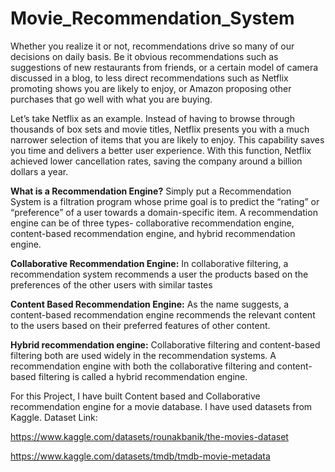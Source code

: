 # Movie_Recommendation_System

Whether you realize it or not, recommendations drive so many of our decisions on daily basis. Be it obvious recommendations such as suggestions of new restaurants from friends, or a certain model of camera discussed in a blog, to less direct recommendations such as Netflix promoting shows you are likely to enjoy, or Amazon proposing other purchases that go well with what you are buying.

Let’s take Netflix as an example. Instead of having to browse through thousands of box sets and movie titles, Netflix presents you with a much narrower selection of items that you are likely to enjoy. This capability saves you time and delivers a better user experience. With this function, Netflix achieved lower cancellation rates, saving the company around a billion dollars a year.

**What is a Recommendation Engine?**
Simply put a Recommendation System is a filtration program whose prime goal is to predict the “rating” or “preference” of a user towards a domain-specific item. 
A recommendation engine can be of three types- collaborative recommendation engine, content-based recommendation engine, and hybrid recommendation engine.

**Collaborative Recommendation Engine:** In collaborative filtering, a recommendation system recommends a user the products based on the preferences of the other users with similar tastes

**Content Based Recommendation Engine:** As the name suggests, a content-based recommendation engine recommends the relevant content to the users based on their preferred features of other content.

**Hybrid recommendation engine:** Collaborative filtering and content-based filtering both are used widely in the recommendation systems. A recommendation engine with both the collaborative filtering and content-based filtering is called a hybrid recommendation engine.

For this Project, I have built Content based and Collaborative recommendation engine for a movie database. 
I have used datasets from Kaggle. 
Dataset Link:

https://www.kaggle.com/datasets/rounakbanik/the-movies-dataset

https://www.kaggle.com/datasets/tmdb/tmdb-movie-metadata
